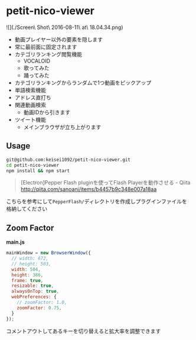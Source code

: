 petit-nico-viewer
=================

![](./Screen\ Shot\ 2016-08-11\ at\ 18.04.34.png)

* 動画プレイヤー以外の要素を隠します
* 常に最前面に固定されます
* カテゴリランキング閲覧機能
  * VOCALOID
  * 歌ってみた
  * 踊ってみた
* カテゴリランキングからランダムで1つ動画をピックアップ
* 単語検索機能
* アドレス直打ち
* 関連動画検索
  * 動画IDから引きます
* ツイート機能
  * メインブラウザが立ち上がります

Usage
-----

```sh
git@github.com:keisei1092/petit-nico-viewer.git
cd petit-nico-viewer
npm install && npm start
```

> [Electron]Pepper Flash pluginを使ってFlash Playerを動作させる - Qiita  
http://qiita.com/sanoani/items/b4457b9c348e007a18aa

こちらを参考にして`PepperFlash/`ディレクトリを作成しプラグインファイルを格納してください

Zoom Factor
-----------

**main.js**

```javascript
mainWindow = new BrowserWindow({
  // width: 672,
  // height: 503,
  width: 504,
  height: 386,
  frame: true,
  resizable: true,
  alwaysOnTop: true,
  webPreferences: {
    // zoomFactor: 1.0,
    zoomFactor: 0.75,
  }
});
```

コメントアウトしてあるキーを切り替えると拡大率を調整できます
